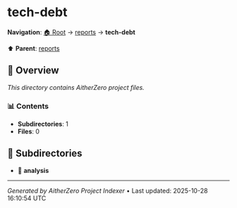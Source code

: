 # tech-debt

**Navigation**: [🏠 Root](../../index.md) → [reports](../index.md) → **tech-debt**

⬆️ **Parent**: [reports](../index.md)

## 📖 Overview

*This directory contains AitherZero project files.*

### 📊 Contents

- **Subdirectories**: 1
- **Files**: 0

## 📁 Subdirectories

- 📂 **analysis**

---

*Generated by AitherZero Project Indexer* • Last updated: 2025-10-28 16:10:54 UTC

